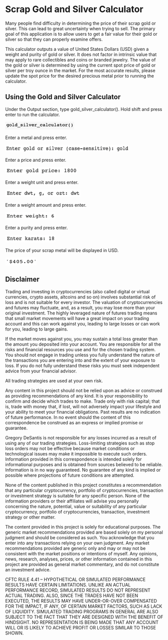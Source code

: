 # Scrap Gold and Silver Calculator
Many people find difficulty in determining the price of their scrap gold or silver.  This can lead to great uncertainty when trying to sell.  The primary goal of this application is to allow users to get a fair value for their gold or silver so that they can properly examine offers.

This calculator outputs a value of United States Dollars (USD) given a weight and purity of gold or silver.  It does not factor in intrinsic value that may apply to rare collectibles and coins or branded jewelry.  The value of the gold or silver is determined by using the current spot price of gold or silver per troy ounce in the market.  For the most accurate results, please update the spot price for the desired precious metal prior to running the calculator.

## Using the Gold and Silver Calculator
Under the Output section, type gold_silver_calculator().  Hold shift and press enter to run the calculator.

<img src="images/Screen Shot 2022-12-03 at 2.08.27 PM.png" width="220" height="25">


Enter a metal and press enter.

<img src="images/Screen Shot 2022-12-03 at 1.53.27 PM.png" width="395" height="23">


Enter a price and press enter.

<img src="images/Screen Shot 2022-12-03 at 1.55.15 PM.png" width="230" height="23">


Enter a weight unit and press enter.

<img src="images/Screen Shot 2022-12-03 at 1.56.30 PM.png" width="240" height="24">


Enter a weight amount and press enter.

<img src="images/Screen Shot 2022-12-03 at 1.58.04 PM.png" width="160" height="24">


Enter a purity and press enter.

<img src="images/Screen Shot 2022-12-03 at 1.59.01 PM.png" width="160" height="24">


The price of your scrap metal will be displayed in USD.

<img src="images/Screen Shot 2022-12-03 at 1.59.50 PM.png" width="100" height="25">

## Disclaimer
Trading and investing in cryptocurrencies (also called digital or virtual currencies, crypto assets, altcoins and so on) involves substantial risk of loss and is not suitable for every investor.  The valuation of cryptocurrencies and futures may fluctuate, and, as a result, you may lose more than your original investment.  The highly leveraged nature of futures trading means that small market movements will have a great impact on your trading account and this can work against you, leading to large losses or can work for you, leading to large gains.

If the market moves against you, you may sustain a total loss greater than the amount you deposited into your account.  You are responsible for all the risks and financial resources you use and for the chosen trading system.  You should not engage in trading unless you fully understand the nature of the transactions you are entering into and the extent of your exposure to loss.  If you do not fully understand these risks you must seek independent advice from your financial advisor.

All trading strategies are used at your own risk.

Any content in this project should not be relied upon as advice or construed as providing recommendations of any kind.  It is your responsibility to confirm and decide which trades to make.  Trade only with risk capital; that is, trade with money that, if lost, will not adversely impact your lifestyle and your ability to meet your financial obligations.  Past results are no indication of future performance.  In no event should the content of this correspondence be construed as an express or implied promise or guarantee.

Gregory DeSantis is not responsible for any losses incurred as a result of using any of our trading strategies.  Loss-limiting strategies such as stop loss orders may not be effective because market conditions or technological issues may make it impossible to execute such orders.  Information provided in this correspondence is intended solely for informational purposes and is obtained from sources believed to be reliable. Information is in no way guaranteed.  No guarantee of any kind is implied or possible where projections of future conditions are attempted.

None of the content published in this project constitutes a recommendation that any particular cryptocurrency, portfolio of cryptocurrencies, transaction or investment strategy is suitable for any specific person.  None of the information providers or their affiliates will advise you personally concerning the nature, potential, value or suitability of any particular cryptocurrency, portfolio of cryptocurrencies, transaction, investment strategy or other matter.

The content provided in this project is solely for educational purposes.  The generic market recommendations provided are based solely on my personal judgment and should be considered as such.  You acknowledge that you enter into any transactions relying on your own judgment.  Any market recommendations provided are generic only and may or may not be consistent with the market positions or intentions of myself.  Any opinions, news, research, analyses, prices, or other information contained in this project are provided as general market commentary, and do not constitute an investment advice.

CFTC RULE 4.41 – HYPOTHETICAL OR SIMULATED PERFORMANCE RESULTS HAVE CERTAIN LIMITATIONS. UNLIKE AN ACTUAL PERFORMANCE RECORD, SIMULATED RESULTS DO NOT REPRESENT ACTUAL TRADING. ALSO, SINCE THE TRADES HAVE NOT BEEN EXECUTED, THE RESULTS MAY HAVE UNDER-OR-OVER COMPENSATED FOR THE IMPACT, IF ANY, OF CERTAIN MARKET FACTORS, SUCH AS LACK OF LIQUIDITY. SIMULATED TRADING PROGRAMS IN GENERAL ARE ALSO SUBJECT TO THE FACT THAT THEY ARE DESIGNED WITH THE BENEFIT OF HINDSIGHT. NO REPRESENTATION IS BEING MADE THAT ANY ACCOUNT WILL OR IS LIKELY TO ACHIEVE PROFIT OR LOSSES SIMILAR TO THOSE SHOWN.
